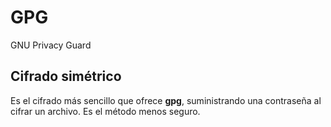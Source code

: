 # GPG
GNU Privacy Guard

## Cifrado simétrico
Es el cifrado más sencillo que ofrece **gpg**, suministrando una contraseña al cifrar un archivo. Es el método menos seguro.
